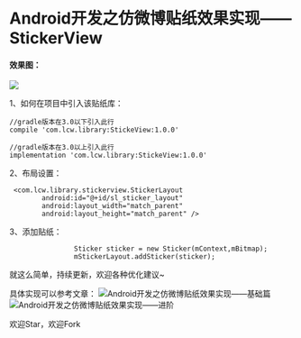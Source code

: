 # Android开发之仿微博贴纸效果实现——StickerView

#### 效果图：
![](https://github.com/Lichenwei-Dev/StickerView/blob/master/screenshot/stickerview.gif)

1、如何在项目中引入该贴纸库：

```
//gradle版本在3.0以下引入此行
compile 'com.lcw.library:StickeView:1.0.0'

//gradle版本在3.0以上引入此行
implementation 'com.lcw.library:StickeView:1.0.0'
```

2、布局设置：
```
 <com.lcw.library.stickerview.StickerLayout
        android:id="@+id/sl_sticker_layout"
        android:layout_width="match_parent"
        android:layout_height="match_parent" />

```


3、添加贴纸：
```
                Sticker sticker = new Sticker(mContext,mBitmap);
                mStickerLayout.addSticker(sticker);
```

就这么简单，持续更新，欢迎各种优化建议~

具体实现可以参考文章：
![Android开发之仿微博贴纸效果实现——基础篇](https://www.jianshu.com/p/258059a08cad)
![Android开发之仿微博贴纸效果实现——进阶](https://www.jianshu.com/p/f1b0e4adae34)


欢迎Star，欢迎Fork